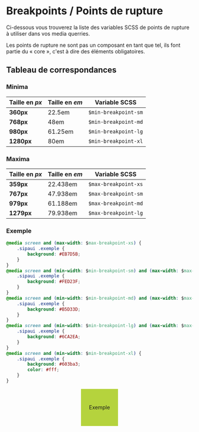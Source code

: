 # Breakpoints / Points de rupture

Ci-dessous vous trouverez la liste des variables SCSS de points de rupture à utiliser dans vos media querries.

<div class="alerte">
	<p>Les points de rupture ne sont pas un composant en tant que tel, ils font partie du «&nbsp;core&nbsp;», c'est à dire des éléments obligatoires.</p>
</div>

<!-- STORY -->

## Tableau de correspondances

### Minima
Taille en *px* | Taille en *em* | Variable SCSS 
------------ | ------------- | ------------- |
**360px** | 22.5em | `$min-breakpoint-sm`
**768px** | 48em   | `$min-breakpoint-md`
**980px** | 61.25em |`$min-breakpoint-lg`
**1280px** | 80em   | `$min-breakpoint-xl`

### Maxima
Taille en *px* | Taille en *em* | Variable SCSS 
------------ | ------------- | ------------- |
**359px** | 22.438em | `$max-breakpoint-xs`
**767px** | 47.938em | `$max-breakpoint-sm`
**979px** | 61.188em | `$max-breakpoint-md`
**1279px** | 79.938em  | `$max-breakpoint-lg`


### Exemple

```css
@media screen and (max-width: $max-breakpoint-xs) {
	.sipaui .exemple {
		background: #EB7D5B;
	}
}
@media screen and (min-width: $min-breakpoint-sm) and (max-width: $max-breakpoint-sm) {
	.sipaui .exemple {
		background: #FED23F;
	}
}
@media screen and (min-width: $min-breakpoint-md) and (max-width: $max-breakpoint-md) {
	.sipaui .exemple {
		background: #B5D33D;
	}
}
@media screen and (min-width: $min-breakpoint-lg) and (max-width: $max-breakpoint-lg) {
	.sipaui .exemple {
		background: #6CA2EA;
	}
}
@media screen and (min-width: $min-breakpoint-xl) {
	.sipaui .exemple {
		background: #603ba3;
		color: #fff;
	}
}
```
<style>
.sipaui .exemple {
    	width: 100px;
    	height: 100px;
    	line-height: 100px;
    	margin: auto;
    	text-align: center;
    }

    @media screen and (max-width: 22.438em) {
    	.sipaui .exemple {
    		background: #EB7D5B;
    	}
    }
    @media screen and (min-width: 22.5em) and (max-width: 47.938em) {
    	.sipaui .exemple {
    		background: #FED23F;
    	}
    }
    @media screen and (min-width: 48em) and (max-width: 61.188em) {
    	.sipaui .exemple {
    		background: #B5D33D;
    	}
    }
    @media screen and (min-width: 61.25em) and (max-width: 79.938em) {
    	.sipaui .exemple {
    		background: #6CA2EA;
    	}
    }
    @media screen and (min-width: 80em) {
    	.sipaui .exemple {
    		background: #603ba3;
    		color: #fff;
    	}
    }
</style>
<div class="sipaui">
	<div class="exemple">Exemple</div>
</div>
